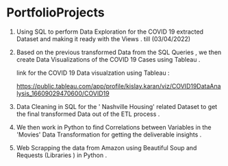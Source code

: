 # PortfolioProjects

1. Using SQL to perform Data Exploration for the COVID 19 extracted Dataset and making it ready with the Views . till (03/04/2022)

2. Based on the previous transformed Data from the SQL Queries , we then create Data Visualizations of the COVID 19 Cases using Tableau .


    link for the COVID 19 Data visualzation using Tableau :

    https://public.tableau.com/app/profile/kislay.karan/viz/COVID19DataAnalysis_16609029470600/COVID19

3. Data Cleaning in SQL for the ' Nashville Housing' related Dataset to get the final transformed Data out of the ETL process . 

4. We then work in Python to find Correlations between Variables in the 'Movies' Data Transformation for getting the deliverable insights . 

5. Web Scrapping the data from Amazon using Beautiful Soup and Requests (Libraries ) in Python . 


